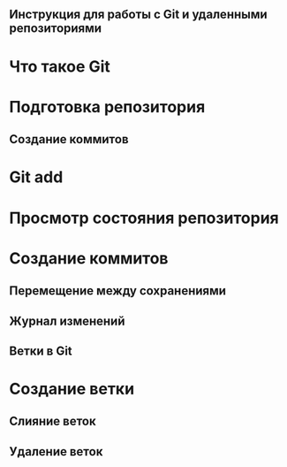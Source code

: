 ## Инструкция для работы с Git и удаленными репозиториями

# Что такое Git

# Подготовка репозитория

## Создание коммитов

# Git add

# Просмотр состояния репозитория

# Создание коммитов

## Перемещение между сохранениями

## Журнал изменений

## Ветки в Git

# Создание ветки

## Слияние веток

## Удаление веток


